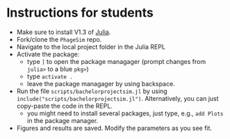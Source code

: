 # Instructions for students

- Make sure to install V1.3 of [Julia](https://julialang.org/).
- Fork/clone the `PhageSim` repo.
- Navigate to the local project folder in the Julia REPL
- Activate the package:
  - type `]` to open the package managager (prompt changes from `julia>` to a blue `pkg>`)
  - type `activate .`
  - leave the package managager by using backspace.
- Run the file `scripts/bachelorprojectsim.jl` by using `include("scripts/bachelorprojectsim.jl")`. Alternatively, you can just copy-paste the code in the REPL.
  - you might need to install several packages, just type, e.g., `add Plots` in the package manager.
- Figures and results are saved. Modify the parameters as you see fit.
